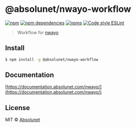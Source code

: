 # @absolunet/nwayo-workflow

[![npm](https://img.shields.io/npm/v/@absolunet/nwayo-workflow.svg)](https://www.npmjs.com/package/@absolunet/nwayo-workflow)
[![npm dependencies](https://david-dm.org/absolunet/nwayo/status.svg?path=packages/workflow)](https://david-dm.org/absolunet/nwayo?path=packages/workflow)
[![npms](https://badges.npms.io/%40absolunet%2Fnwayo-workflow.svg)](https://npms.io/search?q=%40absolunet%2Fnwayo-workflow)
[![Code style ESLint](https://img.shields.io/badge/code_style-@absolunet/node-659d32.svg)](https://github.com/absolunet/eslint-config-node)

> Workflow for [nwayo](https://documentation.absolunet.com/nwayo/)


## Install

```bash
$ npm install -g @absolunet/nwayo-workflow
```

## Documentation

[https://documentation.absolunet.com/nwayo/](https://documentation.absolunet.com/nwayo/)

## License

MIT © [Absolunet](https://absolunet.com)
